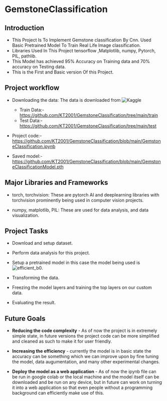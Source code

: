 # GemstoneClassification

## Introduction

* This Project Is To Implement Gemstone classification By Cnn. Used Basic Pretrained Model To Train Real Life Image classification.
* Libraries Used In This Project tensorflow ,Matplotlib, numpy, Pytorch, PIL, pathlib.
* This Model has achieved 95% Accuracy on Training data and 70% accuracy on Testing data.
* This is the First and Basic version Of this Project.

## Project workflow

* Downloading the data: The data is downloaded from ![Kaggle](https://www.kaggle.com/datasets/lsind18/gemstones-images)
    - Train Data:- https://github.com/KT2001/GemstoneClassification/tree/main/train
    - Test Data:- https://github.com/KT2001/GemstoneClassification/tree/main/test

* Project code:- https://github.com/KT2001/GemstoneClassification/blob/main/GemstoneClassification.ipynb

* Saved model:- https://github.com/KT2001/GemstoneClassification/blob/main/GemstoneClassificationModel.pth

## Major Libraries and Frameworks

* torch, torchvision: These are pytorch AI and deeplearning libraries with torchvision prominently being used in computer vision projects.

* numpy, matplotlib, PIL: These are used for data analysis, and data visualization.

## Project Tasks

* Download and setup dataset.

* Perform data analysis for this project.

* Setup a pretrained model in this case the model being used is ![efficient_b0](https://arxiv.org/abs/1905.11946v5).

* Transforming the data.

* Freezing the model layers and training the top layers on our custom data.

* Evaluating the result.

## Future Goals

* **Reducing the code complexity** - As of now the project is in extremely simple state, in future versions the project code can be more simplified and cleaned as such to make it for user friendly.

* **Increasing the efficiency** - currently the model is in basic state the accuracy can be something which we can improve upon by fine tuning the model, data augumentation, and many other experimental changes.

* **Deploy the model as a web application** - As of now the ipynb file can be run in google colab or the local machine and the model itself can be downloaded and be run on any device, but in future can work on turning it into a web application so that even people without a programming background can efficiently make use of this.